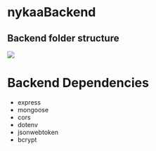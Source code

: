 # nykaaBackend

## Backend folder structure

<img src="https://user-images.githubusercontent.com/104342116/233846017-a1fc516c-b0fc-4763-a70e-d1422326b95d.png"/>

# Backend Dependencies 
- express 
- mongoose
- cors
- dotenv
- jsonwebtoken
- bcrypt
